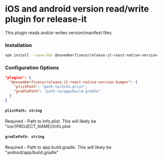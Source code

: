 # iOS and android version read/write plugin for release-it

This plugin reads and/or writes version/manifest files.

### Installation

```sh
npm install --save-dev @novemberfiveco/release-it-react-native-version-bumper
```

### Configuration Options

```json
"plugins": {
  "@novemberfiveco/release-it-react-native-version-bumper": {
    "plistPath": "path-to/Info.plist",
    "gradlePath": "path-to/app/build.gradle"
  }
}
```

#### `plistPath: string`

Required - Path to Info.plist. This will likely be "ios/{PROJECT_NAME}/Info.plist

#### `gradlePath: string`

Required - Path to app build.gradle. This will likely be "android/app/build.gradle"

